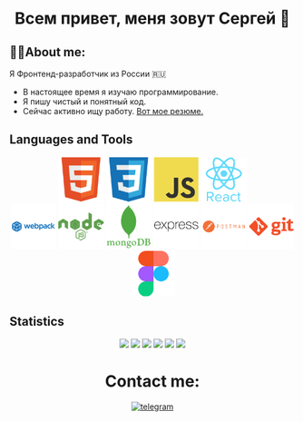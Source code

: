 # <p align="center">Всем привет, меня зовут Сергей 👋</p>

## 👨‍💻About me:

Я Фронтенд-разработчик из России 🇷🇺

- В настоящее время я изучаю программирование.
- Я пишу чистый и понятный код.
- Сейчас активно ищу работу. [Вот мое резюме.](https://raduzhnyj-vladimir.hh.ru/resume/e30cd7fcff0c502b090039ed1f6f7478337656)

## Languages and Tools

<div align="center">
  <img src="./image/html5-original.svg" alt="html" width="80" height="80">
  <img src="./image/css3-original.svg" alt="css" width="80" height="80">
  <img src="./image/javascript-original.svg" alt="js" width="80" height="80">
  <img src="./image/react-original-wordmark.svg" alt="react" width="80" height="80">
</div>
<div align="center">
  <img src="./image/webpack-plain-wordmark.svg" alt="webpack" width="80" height="80">
  <img src="./image/nodejs-plain-wordmark.svg" alt="node.js" width="80" height="80">
  <img src="./image/mongodb-plain-wordmark.svg" alt="mongoDB" width="80" height="80">
  <img src="./image/express-original-wordmark.svg" alt="express" width="80" height="80">
  <img src="./image/postman-plain-wordmark.svg" alt="postman" width="80" height="80">
  <img src="./image/git-plain-wordmark.svg" alt="git" width="80" height="80">
  <img src="./image/figma-original.svg" alt="figma" width="80" height="80">
</div>

## Statistics

<div align="center">

![](http://github-profile-summary-cards.vercel.app/api/cards/profile-details?username=ForYP&theme=github_dark)
![](http://github-profile-summary-cards.vercel.app/api/cards/repos-per-language?username=ForYP&theme=github_dark)
![](http://github-profile-summary-cards.vercel.app/api/cards/most-commit-language?username=ForYP&theme=github_dark)
![](https://github-profile-summary-cards.vercel.app/api/cards/stats?username=ForYP&theme=github_dark)
![](http://github-profile-summary-cards.vercel.app/api/cards/productive-time?username=ForYP&theme=github_dark&utcOffset=8)
![](https://www.codewars.com/users/ForYP/badges/large)

</div>
<div id="contacts" align="center">
  <h1>Contact me:</h1>
  <a href="https://t.me/Dobrovolskiy_it">
    <img src="https://shields.io./badge/Telegram-skyblue?style=for-the-badge&logo=Telegram&logoColor=white&color=blue" alt="telegram">
  </a>
</div>
